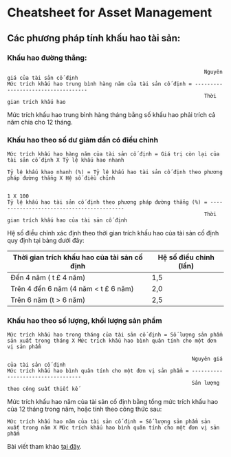 # Cheatsheet for Asset Management

## Các phương pháp tính khấu hao tài sản:

### Khấu hao đường thẳng:

```
                                                                Nguyên giá của tài sản cố định
Mức trích khấu hao trung bình hàng năm của tài sản cố định = -----------------------------------
                                                                Thời gian trích khấu hao

```

Mức trích khấu hao trung bình hàng tháng bằng số khấu hao phải trích cả năm chia cho 12 tháng.

### Khấu hao theo số dư giảm dần có điểu chỉnh

```
Mức trích khấu hao hàng năm của tài sản cố định = Giá trị còn lại của tài sản cố định X Tỷ lệ khấu hao nhanh
```

```
Tỷ lệ khấu khao nhanh (%) = Tỷ lệ khấu hao tài sản cố định theo phương pháp đường thẳng X Hệ số điều chỉnh
```

```
                                                                                1 X 100
Tỷ lệ khấu hao tài sản cố định theo phương pháp đường thẳng (%) = ------------------------------------------
                                                                Thời gian trích khấu hao của tài sản cố định
```

Hệ số điều chỉnh xác định theo thời gian trích khấu hao của tài sản cố định quy định tại bảng dưới đây:

| Thời gian trích khấu hao của tài sản cố định | Hệ số điều chỉnh (lần) |
|----------------------------------------------|------------------------|
| Đến 4 năm ( t £ 4 năm)                       | 1,5                    |
| Trên 4 đến 6 năm (4 năm < t £ 6 năm)         | 2,0                    |
| Trên 6 năm (t > 6 năm)                       | 2,5                    |

### Khấu hao theo số lượng, khối lượng sản phẩm

```
Mức trích khấu hao trong tháng của tài sản cố định = Số lượng sản phẩm sản xuất trong tháng X Mức trích khấu hao bình quân tính cho một đơn vị sản phẩm
```

```
                                                            Nguyên giá của tài sản cố định
Mức trích khấu hao bình quân tính cho một đơn vị sản phẩm = ----------------------------------
                                                            Sản lượng theo công suất thiết kế

```

Mức trích khấu hao năm của tài sản cố định bằng tổng mức trích khấu hao của 12 tháng trong năm, hoặc tính theo công thức sau:

```
Mức trích khấu hao năm của tài sản cố định = Số lượng sản phẩm sản xuất trong năm X Mức trích khấu hao bình quân tính cho một đơn vị sản phẩm
```

Bài viết tham khảo [tại đây](https://www.bravo.com.vn/vi/Tin-tuc/Quan-tri-doanh-nghiep/Goc-kien-thuc-cac-cach-tinh-khau-hao-tai-san-co-dinh).
